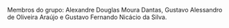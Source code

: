 Membros do grupo: Alexandre Douglas Moura Dantas, Gustavo Alessandro de Oliveira Araújo e Gustavo Fernando Nicácio da Silva.
